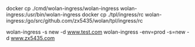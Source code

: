 
docker cp ./cmd/wolan-ingress/wolan-ingress wolan-ingress:/usr/bin/wolan-ingress
docker cp ./tpl/ingress/rc wolan-ingress:/go/src/github.com/zx5435/wolan/tpl/ingress/rc

wolan-ingress -s new -d www.test.com
wolan-ingress -env=prod -s=new -d www.zx5435.com

